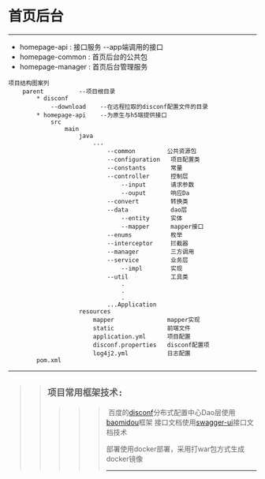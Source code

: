 # 首页后台

------

- homepage-api : 接口服务 --app端调用的接口
- homepage-common : 首页后台的公共包
- homepage-manager : 首页后台管理服务

```
项目结构图案列
    parent          --项目根目录
        * disconf     
            --download    --在远程拉取的disconf配置文件的目录
        * homepage-api    --为原生与h5端提供接口
            src
                main
                    java   
                        ... 
                            --common         公共资源包
                            --configuration   项目配置类     
                            --constants       常量
                            --controller      控制层
                                --input       请求参数
                                --ouput       响应Da
                            --convert         转换类
                            --data            dao层
                                --entity      实体
                                --mapper      mapper接口
                            --enums           枚举
                            --interceptor     拦截器
                            --manager         三方调用
                            --service         业务层
                                --impl        实现
                            --util            工具类
                                .
                                .
                                .
                            ...Application
                    resources 
                        mapper               mapper实现
                        static               前端文件
                        application.yml      项目配置
                        disconf.properties   disconf配置项
                        log4j2.yml           日志配置
        pom.xml            
```

------

> > ## `项目常用框架技术:`
> >
> > > > > ​    百度的[disconf](https://www.cnblogs.com/majinju/p/4502246.html)分布式配置中心
> > > > > ​    Dao层使用[baomidou](https://mp.baomidou.com/)框架
> > > > > ​    接口文档使用[swagger-ui](https://github.com/swagger-api/swagger-ui)接口文档技术
> > > > >
> > > > > 部署使用docker部署，采用打war包方式生成docker镜像
> > > > >
> > > > > ------
